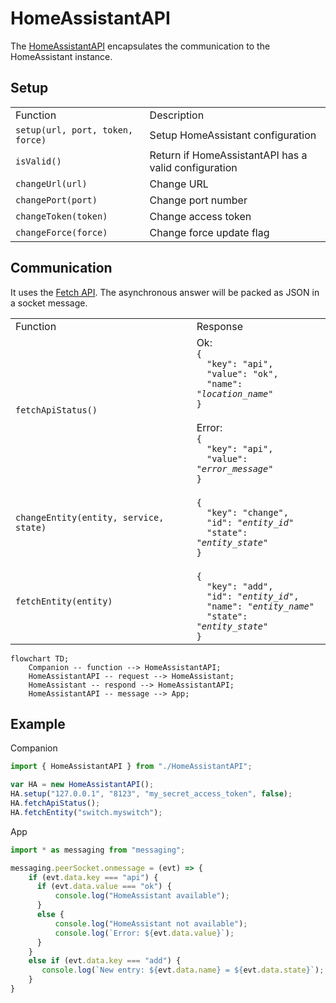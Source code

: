 # HomeAssistantAPI

The [HomeAssistantAPI](HomeAssistantAPI.js) encapsulates the communication to the HomeAssistant instance.

## Setup

<table>
  <ti>
    <td>Function</td>
    <td>Description</td>
  </ti>
  <tr>
    <td><code>setup(url, port, token, force)</code></td>
    <td>Setup HomeAssistant configuration</td>
  </tr>
  <tr>
    <td><code>isValid()</code></td>
    <td>Return if HomeAssistantAPI has a valid configuration</td>
  </tr>
  <tr>
    <td><code>changeUrl(url)</code></td>
    <td>Change URL</td>
  </tr>
  <tr>
    <td><code>changePort(port)</code></td>
    <td>Change port number</td>
  </tr>
  <tr>
    <td><code>changeToken(token)</code></td>
    <td>Change access token</td>
  </tr>
  <tr>
    <td><code>changeForce(force)</code></td>
    <td>Change force update flag</td>
  </tr>
</table>

## Communication

It uses the [Fetch API](https://dev.fitbit.com/build/reference/companion-api/fetch/).
The asynchronous answer will be packed as JSON in a socket message.

<table>
  <ti>
    <td>Function</td>
    <td>Response</td>
  </ti>
  <tr>
    <td><code>fetchApiStatus()</code></td>
    <td>
Ok: <code>
{
  "key": "api",
  "value": "ok",
  "name": "<i>location_name</i>"
}
</code>
<br />
Error: <code>
{
  "key": "api",
  "value": "<i>error_message</i>"
}
</code>
    </td>
  </tr>
  <tr>
    <td><code>changeEntity(entity, service, state)</code></td>
    <td>
<code>
{
  "key": "change",
  "id": "<i>entity_id</i>"
  "state": "<i>entity_state</i>"
}
</code>
    </td>
  </tr>
  <tr>
    <td><code>fetchEntity(entity)</code></td>
    <td>
<code>
{
  "key": "add",
  "id": "<i>entity_id</i>",
  "name": "<i>entity_name</i>"
  "state": "<i>entity_state</i>"
}
</code>
    </td>
  </tr>
</table>

```mermaid
flowchart TD;
    Companion -- function --> HomeAssistantAPI;
    HomeAssistantAPI -- request --> HomeAssistant;
    HomeAssistant -- respond --> HomeAssistantAPI;
    HomeAssistantAPI -- message --> App;
```

## Example

Companion
```js
import { HomeAssistantAPI } from "./HomeAssistantAPI";

var HA = new HomeAssistantAPI();
HA.setup("127.0.0.1", "8123", "my_secret_access_token", false);
HA.fetchApiStatus();
HA.fetchEntity("switch.myswitch");
```

App
```js
import * as messaging from "messaging";

messaging.peerSocket.onmessage = (evt) => {
    if (evt.data.key === "api") {
      if (evt.data.value === "ok") {
          console.log("HomeAssistant available");
      }
      else {
          console.log("HomeAssistant not available");
          console.log(`Error: ${evt.data.value}`);
      }
    }
    else if (evt.data.key === "add") {
       console.log(`New entry: ${evt.data.name} = ${evt.data.state}`);
    }
}
```
